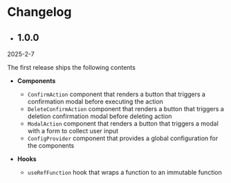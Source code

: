 <!-- markdownlint-disable MD009, MD024 -->

# Changelog

- ## 1.0.0

2025-2-7

The first release ships the following contents

- **Components**

  - `ConfirmAction` component that renders a button that triggers a confirmation modal before executing the action
  - `DeleteConfirmAction` component that renders a button that triggers a deletion confirmation modal before deleting action
  - `ModalAction` component that renders a button that triggers a modal with a form to collect user input
  - `ConfigProvider` component that provides a global configuration for the components

- **Hooks**

  - `useRefFunction` hook that wraps a function to an immutable function
